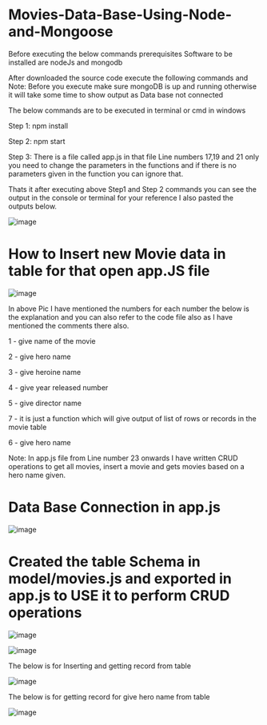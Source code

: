 # Movies-Data-Base-Using-Node-and-Mongoose

Before executing the below commands prerequisites Software to be installed are nodeJs and mongodb

After downloaded the source code execute the following commands and Note: Before you execute make sure mongoDB is up and running otherwise it will take some time to show output as Data base not connected

The below commands are to be executed in terminal or cmd in windows

Step 1: npm install

Step 2: npm start

Step 3: There is a file called app.js in that file Line numbers 17,19 and 21 only you need to change the parameters in the functions and if there is no parameters given in the function you can ignore that.

Thats it after executing above Step1 and Step 2 commands you can see the output in the console or terminal for your reference I also pasted the outputs below.

![image](https://user-images.githubusercontent.com/34480223/140012404-eec1a282-e8dd-4d8f-9189-2afd24016e87.png)


# How to Insert new Movie data in table for that open app.JS file

![image](https://user-images.githubusercontent.com/34480223/140012608-01fd2505-aa76-4053-99c8-234adaae9947.png)

In above Pic I have mentioned the numbers for each number the below is the explanation and you can also refer to the code file also as I have mentioned the comments there also.

1 - give name of the movie

2 - give hero name

3 - give heroine name

4 - give year released number

5 - give director name

7 - it is just a function which will give output of list of rows or records in the movie table

6 - give hero name 

Note: In app.js file from Line number 23 onwards I have written CRUD operations to get all movies, insert a movie and gets movies based on a hero name given.

# Data Base Connection in app.js

![image](https://user-images.githubusercontent.com/34480223/140013264-52551209-5468-48ad-af3b-e5e69aa04045.png)

# Created the table Schema in model/movies.js and exported in app.js to USE it to perform CRUD operations

![image](https://user-images.githubusercontent.com/34480223/140013388-4acdc56c-0c5e-4336-9a9e-1c0bcca03a31.png)

![image](https://user-images.githubusercontent.com/34480223/140013454-bfbae265-5aa4-4328-9aec-118250fafca8.png)

The below is for Inserting and getting record from table

![image](https://user-images.githubusercontent.com/34480223/140013521-3b2c0c09-a51d-40d7-be5f-edc83eda6ab5.png)

The below is for getting record for give hero name from table

![image](https://user-images.githubusercontent.com/34480223/140013584-a2c566a9-565e-4f7c-b409-766866400080.png)
